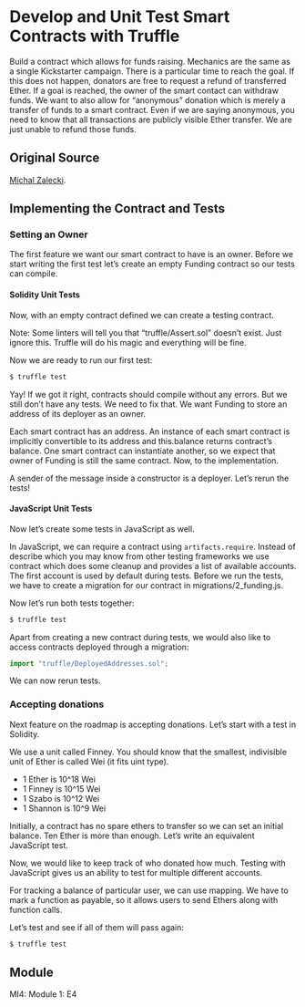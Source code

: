 # Develop and Unit Test Smart Contracts with Truffle
Build a contract which allows for funds raising. Mechanics are the same as a single Kickstarter campaign. There is a particular time to reach the goal. If this does not happen, donators are free to request a refund of transferred Ether. If a goal is reached, the owner of the smart contact can withdraw funds. We want to also allow for “anonymous” donation which is merely a transfer of funds to a smart contract. Even if we are saying anonymous, you need to know that all transactions are publicly visible Ether transfer. We are just unable to refund those funds. 

## Original Source
[Michal Zalecki](https://michalzalecki.com/ethereum-test-driven-introduction-to-solidity).

## Implementing the Contract and Tests
### Setting an Owner
The first feature we want our smart contract to have is an owner. Before we start writing the first test let’s create an empty Funding contract so our tests can compile.

#### Solidity Unit Tests
Now, with an empty contract defined we can create a testing contract.
  
Note: Some linters will tell you that “truffle/Assert.sol” doesn’t exist. Just ignore this. Truffle will do his magic and everything will be fine.

Now we are ready to run our first test:
```bash
$ truffle test
```
Yay! If we got it right, contracts should compile without any errors. But we still don’t have any tests. We need to fix that. We want Funding to store an address of its deployer as an owner.
 
Each smart contract has an address. An instance of each smart contract is implicitly convertible to its address and this.balance returns contract’s balance. One smart contract can instantiate another, so we expect that owner of Funding is still the same contract. Now, to the implementation.
 
A sender of the message inside a constructor is a deployer. Let’s rerun the tests!
 
#### JavaScript Unit Tests
Now let’s create some tests in JavaScript as well.
 
In JavaScript, we can require a contract using `artifacts.require`. Instead of describe which you may know from other testing frameworks we use contract which does some cleanup and provides a list of available accounts. The first account is used by default during tests.
Before we run the tests, we have to create a migration for our contract in migrations/2_funding.js.
 
Now let’s run both tests together:
```bash
$ truffle test
```
 
Apart from creating a new contract during tests, we would also like to access contracts deployed through a migration:
```js
import "truffle/DeployedAddresses.sol";
```
We can now rerun tests.

### Accepting donations
Next feature on the roadmap is accepting donations. Let’s start with a test in Solidity.

We use a unit called Finney. You should know that the smallest, indivisible unit of Ether is called Wei (it fits uint type).
* 1 Ether is 10^18 Wei
* 1 Finney is 10^15 Wei
* 1 Szabo is 10^12 Wei
* 1 Shannon is 10^9 Wei

Initially, a contract has no spare ethers to transfer so we can set an initial balance. Ten Ether is more than enough. Let’s write an equivalent JavaScript test.

Now, we would like to keep track of who donated how much. Testing with JavaScript gives us an ability to test for multiple different accounts.

For tracking a balance of particular user, we can use mapping. We have to mark a function as payable, so it allows users to send Ethers along with function calls.
 
Let’s test and see if all of them will pass again:
```bash
$ truffle test
```

## Module
MI4: Module 1: E4
